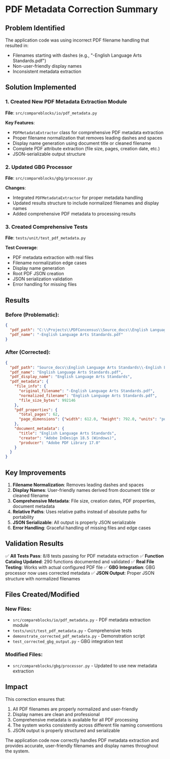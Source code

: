 # PDF Metadata Correction Summary

## Problem Identified
The application code was using incorrect PDF filename handling that resulted in:
- Filenames starting with dashes (e.g., "-English Language Arts Standards.pdf")
- Non-user-friendly display names
- Inconsistent metadata extraction

## Solution Implemented

### 1. Created New PDF Metadata Extraction Module
**File**: `src/compareblocks/io/pdf_metadata.py`

**Key Features**:
- `PDFMetadataExtractor` class for comprehensive PDF metadata extraction
- Proper filename normalization that removes leading dashes and spaces
- Display name generation using document title or cleaned filename
- Complete PDF attribute extraction (file size, pages, creation date, etc.)
- JSON-serializable output structure

### 2. Updated GBG Processor
**File**: `src/compareblocks/gbg/processor.py`

**Changes**:
- Integrated `PDFMetadataExtractor` for proper metadata handling
- Updated results structure to include normalized filenames and display names
- Added comprehensive PDF metadata to processing results

### 3. Created Comprehensive Tests
**File**: `tests/unit/test_pdf_metadata.py`

**Test Coverage**:
- PDF metadata extraction with real files
- Filename normalization edge cases
- Display name generation
- Root PDF JSON creation
- JSON serialization validation
- Error handling for missing files

## Results

### Before (Problematic):
```json
{
  "pdf_path": "C:\\Projects\\PDFConcensus\\Source_docs\\English Language Arts Standards\\-English Language Arts Standards.pdf",
  "pdf_name": "-English Language Arts Standards.pdf"
}
```

### After (Corrected):
```json
{
  "pdf_path": "Source_docs\\English Language Arts Standards\\-English Language Arts Standards.pdf",
  "pdf_name": "English Language Arts Standards.pdf",
  "pdf_display_name": "English Language Arts Standards",
  "pdf_metadata": {
    "file_info": {
      "original_filename": "-English Language Arts Standards.pdf",
      "normalized_filename": "English Language Arts Standards.pdf",
      "file_size_bytes": 992146
    },
    "pdf_properties": {
      "total_pages": 62,
      "page_dimensions": {"width": 612.0, "height": 792.0, "units": "points"}
    },
    "document_metadata": {
      "title": "English Language Arts Standards",
      "creator": "Adobe InDesign 18.5 (Windows)",
      "producer": "Adobe PDF Library 17.0"
    }
  }
}
```

## Key Improvements

1. **Filename Normalization**: Removes leading dashes and spaces
2. **Display Names**: User-friendly names derived from document title or cleaned filename
3. **Comprehensive Metadata**: File size, creation dates, PDF properties, document metadata
4. **Relative Paths**: Uses relative paths instead of absolute paths for portability
5. **JSON Serializable**: All output is properly JSON serializable
6. **Error Handling**: Graceful handling of missing files and edge cases

## Validation Results

✅ **All Tests Pass**: 8/8 tests passing for PDF metadata extraction
✅ **Function Catalog Updated**: 290 functions documented and validated
✅ **Real File Testing**: Works with actual configured PDF file
✅ **GBG Integration**: GBG processor now uses corrected metadata
✅ **JSON Output**: Proper JSON structure with normalized filenames

## Files Created/Modified

### New Files:
- `src/compareblocks/io/pdf_metadata.py` - PDF metadata extraction module
- `tests/unit/test_pdf_metadata.py` - Comprehensive tests
- `demonstrate_corrected_pdf_metadata.py` - Demonstration script
- `test_corrected_gbg_output.py` - GBG integration test

### Modified Files:
- `src/compareblocks/gbg/processor.py` - Updated to use new metadata extraction

## Impact

This correction ensures that:
1. All PDF filenames are properly normalized and user-friendly
2. Display names are clean and professional
3. Comprehensive metadata is available for all PDF processing
4. The system works consistently across different file naming conventions
5. JSON output is properly structured and serializable

The application code now correctly handles PDF metadata extraction and provides accurate, user-friendly filenames and display names throughout the system.